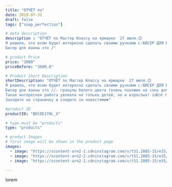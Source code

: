 ```yaml
---
title: "ОТЧЁТ по"
date: 2019-07-31
draft: false
tags: ["soap_perfection"]

# meta description
description : "ОТЧЁТ по Мастер Классу на ярмарке  27 июля.😊
Я решила, что всем будет интересно сделать своими ручками 👉БИСЕР ДЛЯ ВАННЫ и оказалась права!
Бисер для ванны это /"

# product Price
price: "3000"
priceBefore: "3600.0"

# Product Short Description
shortDescription: "ОТЧЁТ по Мастер Классу на ярмарке  27 июля.😊
Я решила, что всем будет интересно сделать своими ручками 👉БИСЕР ДЛЯ ВАННЫ и оказалась права!
Бисер для ванны это //- гранулы белого цвета (очень похожие на соль для ванны). Эти бисеринки мы сначала красили, затем добавляли масло, аромат, наносили перламутр,  у нас получились очень ароматные и красивые шарики для купания! .
Такая интересная работа увлекла не только детей, но и взрослых! 👍Всё прошло отлично! И это только начало, впереди ещё много мастер классов!
Заходите на страничку и следите за новостями❤️"

#product ID
productID: "B0lDE1YHL_X"

# type must be "products"
type: "products"

# product Images
# first image will be shown in the product page
images:
  - image: "https://scontent-arn2-1.cdninstagram.com/v/t51.2885-15/e35/67295345_1046815552374661_8331573750187201794_n.jpg?se=8&tp=1&_nc_ht=scontent-arn2-1.cdninstagram.com&_nc_cat=101&_nc_ohc=1kpRZCdd4ukAX_CHPMB&ccb=7-4&oh=c8e02baac856702c970e946c212351bd&oe=608340A5&ig_cache_key=MjEwMDA5ODMyNTM0NTU3MDQxMQ%3D%3D.2-ccb7-4"
  - image: "https://scontent-arn2-2.cdninstagram.com/v/t51.2885-15/e35/67310978_2336061050054120_4547622930310219116_n.jpg?se=8&tp=1&_nc_ht=scontent-arn2-2.cdninstagram.com&_nc_cat=108&_nc_ohc=LIwTk0dx8KAAX8-Ue0L&ccb=7-4&oh=a55da05dd6d3ef93593be692f9a78803&oe=60846D4A&ig_cache_key=MjEwMDA5ODMyNTMyMDU1NzM0Mg%3D%3D.2-ccb7-4"
  - image: "https://scontent-arn2-1.cdninstagram.com/v/t51.2885-15/e35/66433567_364286520894121_5551090155487026601_n.jpg?tp=1&_nc_ht=scontent-arn2-1.cdninstagram.com&_nc_cat=101&_nc_ohc=7WoU5ufSqwEAX9tn35F&ccb=7-4&oh=b7598250a1f384b47af462fb919862c0&oe=6084B740&ig_cache_key=MjEwMDA5ODMyNTMzNzE4ODI3Ng%3D%3D.2-ccb7-4"

---
```

lorem
